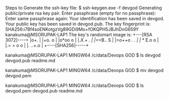 Steps to Generate the ssh-key file:
$ ssh-keygen.exe -f devgod
Generating public/private rsa key pair.
Enter passphrase (empty for no passphrase):
Enter same passphrase again:
Your identification has been saved in devgod.
Your public key has been saved in devgod.pub.
The key fingerprint is:
SHA256:i7Bf4soENKotgzVg89GDi9Mo+fOKQPH5JBJhDnG659Y kanakuma@MSORUPAK-LAP1
The key's randomart image is:
+---[RSA 3072]----+
|o+.              |
|+o. o            |
|o*oo o           |
|.*X.+ .          |
|=*=B..  S        |
|=*o++o . .       |
|* * E.o o        |
|.= = o o         |
|. ..+.o          |
+----[SHA256]-----+

kanakuma@MSORUPAK-LAP1 MINGW64 /c/data/Devops GOD
$ ls
devgod  devgod.pub  readme.md

kanakuma@MSORUPAK-LAP1 MINGW64 /c/data/Devops GOD
$ mv devgod devgod.pem

kanakuma@MSORUPAK-LAP1 MINGW64 /c/data/Devops GOD
$ ls
devgod.pem  devgod.pub  readme.md